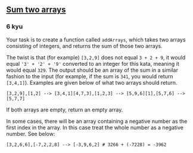 <h2><a href=https://www.codewars.com/kata/59c3e8c9f5d5e40cab000ca6/train/javascript target="_blank">Sum two arrays </a></h2><h3>6 kyu</h3><p>Your task is to create a function called <code>addArrays</code>, which takes two arrays consisting of integers, and returns the sum of those two arrays.</p><p>The twist is that (for example) <code>[3,2,9]</code> does not equal <code>3 + 2 + 9</code>, it would equal <code>'3' + '2' + '9'</code> converted to an integer for this kata, meaning it would equal <code>329</code>. The output should be an array of the sum  in a similar fashion to the input (for example, if the sum is <code>341</code>, you would return <code>[3,4,1]</code>). Examples are given below of what two arrays should return.</p><pre><code class="language-python">[<span class="cm-number">3</span>,<span class="cm-number">2</span>,<span class="cm-number">9</span>],[<span class="cm-number">1</span>,<span class="cm-number">2</span>] <span class="cm-operator">-</span><span class="cm-operator">-</span><span class="cm-operator">&gt;</span> [<span class="cm-number">3</span>,<span class="cm-number">4</span>,<span class="cm-number">1</span>][<span class="cm-number">4</span>,<span class="cm-number">7</span>,<span class="cm-number">3</span>],[<span class="cm-number">1</span>,<span class="cm-number">2</span>,<span class="cm-number">3</span>] <span class="cm-operator">-</span><span class="cm-operator">-</span><span class="cm-operator">&gt;</span> [<span class="cm-number">5</span>,<span class="cm-number">9</span>,<span class="cm-number">6</span>][<span class="cm-number">1</span>],[<span class="cm-number">5</span>,<span class="cm-number">7</span>,<span class="cm-number">6</span>] <span class="cm-operator">-</span><span class="cm-operator">-</span><span class="cm-operator">&gt;</span> [<span class="cm-number">5</span>,<span class="cm-number">7</span>,<span class="cm-number">7</span>]</code></pre><pre style="display: none;"><code class="language-ruby">[<span class="cm-number">3</span>,<span class="cm-number">2</span>,<span class="cm-number">9</span>],[<span class="cm-number">1</span>,<span class="cm-number">2</span>] <span class="cm-operator">--&gt;</span> [<span class="cm-number">3</span>,<span class="cm-number">4</span>,<span class="cm-number">1</span>][<span class="cm-number">4</span>,<span class="cm-number">7</span>,<span class="cm-number">3</span>],[<span class="cm-number">1</span>,<span class="cm-number">2</span>,<span class="cm-number">3</span>] <span class="cm-operator">--&gt;</span> [<span class="cm-number">5</span>,<span class="cm-number">9</span>,<span class="cm-number">6</span>][<span class="cm-number">1</span>],[<span class="cm-number">5</span>,<span class="cm-number">7</span>,<span class="cm-number">6</span>] <span class="cm-operator">--&gt;</span> [<span class="cm-number">5</span>,<span class="cm-number">7</span>,<span class="cm-number">7</span>]</code></pre><pre style="display: none;"><code class="language-rust">[<span class="cm-number">3</span>, <span class="cm-number">2</span>, <span class="cm-number">9</span>], [<span class="cm-number">1</span>, <span class="cm-number">2</span>]    <span class="cm-comment">// [3, 4, 1]</span>[<span class="cm-number">4</span>, <span class="cm-number">7</span>, <span class="cm-number">3</span>], [<span class="cm-number">1</span>, <span class="cm-number">2</span>, <span class="cm-number">3</span>] <span class="cm-comment">// [5, 9, 6]</span>[<span class="cm-number">1</span>], [<span class="cm-number">5</span>, <span class="cm-number">7</span>, <span class="cm-number">6</span>]       <span class="cm-comment">// [5, 7, 7]</span></code></pre><pre style="display: none;"><code class="language-java">{<span class="cm-number">3</span>,<span class="cm-number">2</span>,<span class="cm-number">9</span>} <span class="cm-operator">+</span> {<span class="cm-number">1</span>,<span class="cm-number">2</span>}   <span class="cm-operator">=</span> {<span class="cm-number">3</span>,<span class="cm-number">4</span>,<span class="cm-number">1</span>}{<span class="cm-number">4</span>,<span class="cm-number">7</span>,<span class="cm-number">3</span>} <span class="cm-operator">+</span> {<span class="cm-number">1</span>,<span class="cm-number">2</span>,<span class="cm-number">3</span>} <span class="cm-operator">=</span> {<span class="cm-number">5</span>,<span class="cm-number">9</span>,<span class="cm-number">6</span>}{<span class="cm-number">1</span>}     <span class="cm-operator">+</span> {<span class="cm-number">5</span>,<span class="cm-number">7</span>,<span class="cm-number">6</span>} <span class="cm-operator">=</span> {<span class="cm-number">5</span>,<span class="cm-number">7</span>,<span class="cm-number">7</span>}</code></pre><pre style="display: none;"><code class="language-c">{<span class="cm-number">3</span>,<span class="cm-number">2</span>,<span class="cm-number">9</span>} <span class="cm-operator">+</span> {<span class="cm-number">1</span>,<span class="cm-number">2</span>}   <span class="cm-operator">=</span> {<span class="cm-number">3</span>,<span class="cm-number">4</span>,<span class="cm-number">1</span>}{<span class="cm-number">4</span>,<span class="cm-number">7</span>,<span class="cm-number">3</span>} <span class="cm-operator">+</span> {<span class="cm-number">1</span>,<span class="cm-number">2</span>,<span class="cm-number">3</span>} <span class="cm-operator">=</span> {<span class="cm-number">5</span>,<span class="cm-number">9</span>,<span class="cm-number">6</span>}{<span class="cm-number">1</span>}     <span class="cm-operator">+</span> {<span class="cm-number">5</span>,<span class="cm-number">7</span>,<span class="cm-number">6</span>} <span class="cm-operator">=</span> {<span class="cm-number">5</span>,<span class="cm-number">7</span>,<span class="cm-number">7</span>}</code></pre><pre style="display: none;"><code class="language-cpp">{<span class="cm-number">3</span>,<span class="cm-number">2</span>,<span class="cm-number">9</span>} <span class="cm-operator">+</span> {<span class="cm-number">1</span>,<span class="cm-number">2</span>}   <span class="cm-operator">=</span> {<span class="cm-number">3</span>,<span class="cm-number">4</span>,<span class="cm-number">1</span>}{<span class="cm-number">4</span>,<span class="cm-number">7</span>,<span class="cm-number">3</span>} <span class="cm-operator">+</span> {<span class="cm-number">1</span>,<span class="cm-number">2</span>,<span class="cm-number">3</span>} <span class="cm-operator">=</span> {<span class="cm-number">5</span>,<span class="cm-number">9</span>,<span class="cm-number">6</span>}{<span class="cm-number">1</span>}     <span class="cm-operator">+</span> {<span class="cm-number">5</span>,<span class="cm-number">7</span>,<span class="cm-number">6</span>} <span class="cm-operator">=</span> {<span class="cm-number">5</span>,<span class="cm-number">7</span>,<span class="cm-number">7</span>}</code></pre><pre style="display: none;"><code class="language-nasm">{<span class="cm-number">3</span>,<span class="cm-number">2</span>,<span class="cm-number">9</span>} + {<span class="cm-number">1</span>,<span class="cm-number">2</span>}   = {<span class="cm-number">3</span>,<span class="cm-number">4</span>,<span class="cm-number">1</span>}{<span class="cm-number">4</span>,<span class="cm-number">7</span>,<span class="cm-number">3</span>} + {<span class="cm-number">1</span>,<span class="cm-number">2</span>,<span class="cm-number">3</span>} = {<span class="cm-number">5</span>,<span class="cm-number">9</span>,<span class="cm-number">6</span>}{<span class="cm-number">1</span>}     + {<span class="cm-number">5</span>,<span class="cm-number">7</span>,<span class="cm-number">6</span>} = {<span class="cm-number">5</span>,<span class="cm-number">7</span>,<span class="cm-number">7</span>}</code></pre><p>If both arrays are empty, return an empty array.</p><p>In some cases, there will be an array containing a negative number as the first index in the array. In this case treat the whole number as a negative number. See below:</p><pre><code class="language-python">[<span class="cm-number">3</span>,<span class="cm-number">2</span>,<span class="cm-number">6</span>,<span class="cm-number">6</span>],[<span class="cm-operator">-</span><span class="cm-number">7</span>,<span class="cm-number">2</span>,<span class="cm-number">2</span>,<span class="cm-number">8</span>] <span class="cm-operator">-</span><span class="cm-operator">-</span><span class="cm-operator">&gt;</span> [<span class="cm-operator">-</span><span class="cm-number">3</span>,<span class="cm-number">9</span>,<span class="cm-number">6</span>,<span class="cm-number">2</span>] <span class="cm-comment"># 3266 + (-7228) = -3962</span></code></pre><pre style="display: none;"><code class="language-ruby">[<span class="cm-number">3</span>,<span class="cm-number">2</span>,<span class="cm-number">6</span>,<span class="cm-number">6</span>],[<span class="cm-operator">-</span><span class="cm-number">7</span>,<span class="cm-number">2</span>,<span class="cm-number">2</span>,<span class="cm-number">8</span>] <span class="cm-operator">--&gt;</span> [<span class="cm-operator">-</span><span class="cm-number">3</span>,<span class="cm-number">9</span>,<span class="cm-number">6</span>,<span class="cm-number">2</span>] <span class="cm-comment"># 3266 + (-7228) = -3962</span></code></pre><pre style="display: none;"><code class="language-rust">[<span class="cm-number">3</span>, <span class="cm-number">2</span>, <span class="cm-number">6</span>, <span class="cm-number">6</span>], [<span class="cm-operator">-</span><span class="cm-number">7</span>, <span class="cm-number">2</span>, <span class="cm-number">2</span>, <span class="cm-number">8</span>] <span class="cm-comment">// [-3, 9, 6, 2] as 3266 + (-7228) = -3962</span></code></pre><pre style="display: none;"><code class="language-java">{<span class="cm-number">3</span>,<span class="cm-number">2</span>,<span class="cm-number">6</span>,<span class="cm-number">6</span>} <span class="cm-operator">+</span> {<span class="cm-operator">-</span><span class="cm-number">7</span>,<span class="cm-number">2</span>,<span class="cm-number">2</span>,<span class="cm-number">8</span>} <span class="cm-operator">=</span> {<span class="cm-operator">-</span><span class="cm-number">3</span>,<span class="cm-number">9</span>,<span class="cm-number">6</span>,<span class="cm-number">2</span>} <span class="cm-comment">// 3266 + (-7228) = -3962</span></code></pre><pre style="display: none;"><code class="language-c">{<span class="cm-number">3</span>,<span class="cm-number">2</span>,<span class="cm-number">6</span>,<span class="cm-number">6</span>} <span class="cm-operator">+</span> {<span class="cm-operator">-</span><span class="cm-number">7</span>,<span class="cm-number">2</span>,<span class="cm-number">2</span>,<span class="cm-number">8</span>} <span class="cm-operator">=</span> {<span class="cm-operator">-</span><span class="cm-number">3</span>,<span class="cm-number">9</span>,<span class="cm-number">6</span>,<span class="cm-number">2</span>} <span class="cm-comment">// 3266 + (-7228) = -3962</span></code></pre><pre style="display: none;"><code class="language-cpp">{<span class="cm-number">3</span>,<span class="cm-number">2</span>,<span class="cm-number">6</span>,<span class="cm-number">6</span>} <span class="cm-operator">+</span> {<span class="cm-operator">-</span><span class="cm-number">7</span>,<span class="cm-number">2</span>,<span class="cm-number">2</span>,<span class="cm-number">8</span>} <span class="cm-operator">=</span> {<span class="cm-operator">-</span><span class="cm-number">3</span>,<span class="cm-number">9</span>,<span class="cm-number">6</span>,<span class="cm-number">2</span>} <span class="cm-comment">// 3266 + (-7228) = -3962</span></code></pre><pre style="display: none;"><code class="language-nasm">{<span class="cm-number">3</span>,<span class="cm-number">2</span>,<span class="cm-number">6</span>,<span class="cm-number">6</span>} + {-<span class="cm-number">7</span>,<span class="cm-number">2</span>,<span class="cm-number">2</span>,<span class="cm-number">8</span>} = {-<span class="cm-number">3</span>,<span class="cm-number">9</span>,<span class="cm-number">6</span>,<span class="cm-number">2</span>} // <span class="cm-number">3266</span> + (-<span class="cm-number">7228</span>) = -<span class="cm-number">3962</span></code></pre>